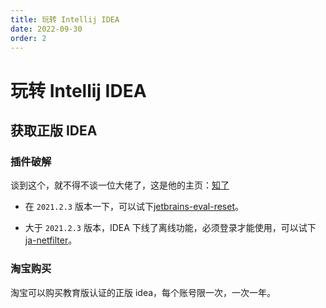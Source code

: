 ```yaml
---
title: 玩转 Intellij IDEA
date: 2022-09-30
order: 2
---
```


# 玩转 Intellij IDEA

## 获取正版 IDEA

### 插件破解

谈到这个，就不得不谈一位大佬了，这是他的主页：[知了](https://zhile.io/)

- 在 `2021.2.3` 版本一下，可以试下[jetbrains-eval-reset](https://zhile.io/2020/11/18/jetbrains-eval-reset-deprecated.html)。

- 大于 `2021.2.3` 版本，IDEA 下线了离线功能，必须登录才能使用，可以试下[ja-netfilter](https://zhile.io/2021/11/29/ja-netfilter-javaagent-lib.html)。

### 淘宝购买

淘宝可以购买教育版认证的正版 idea，每个账号限一次，一次一年。

